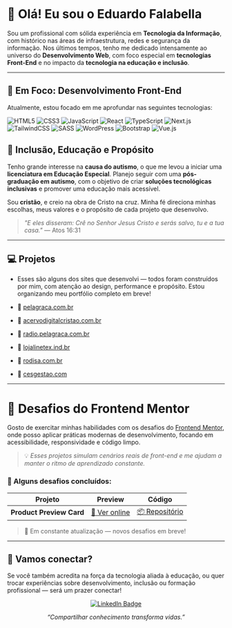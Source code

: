 # 👋 Olá! Eu sou o Eduardo Falabella

Sou um profissional com sólida experiência em **Tecnologia da Informação**, com histórico nas áreas de infraestrutura, redes e segurança da informação. Nos últimos tempos, tenho me dedicado intensamente ao universo do **Desenvolvimento Web**, com foco especial em **tecnologias Front-End** e no impacto da **tecnologia na educação e inclusão**.

---

## 🎯 Em Foco: Desenvolvimento Front-End

Atualmente, estou focado em me aprofundar nas seguintes tecnologias:

![HTML5](https://img.shields.io/badge/-HTML5-E34F26?style=flat-square&logo=html5&logoColor=white)
![CSS3](https://img.shields.io/badge/-CSS3-1572B6?style=flat-square&logo=css3)
![JavaScript](https://img.shields.io/badge/-JavaScript-F7DF1E?style=flat-square&logo=javascript&logoColor=black)
![React](https://img.shields.io/badge/-React-61DAFB?style=flat-square&logo=react&logoColor=black)
![TypeScript](https://img.shields.io/badge/-TypeScript-3178C6?style=flat-square&logo=typescript&logoColor=white)
![Next.js](https://img.shields.io/badge/-Next.js-000000?style=flat-square&logo=nextdotjs)
![TailwindCSS](https://img.shields.io/badge/-TailwindCSS-38B2AC?style=flat-square&logo=tailwind-css)
![SASS](https://img.shields.io/badge/-SASS-CC6699?style=flat-square&logo=sass&logoColor=white)
![WordPress](https://img.shields.io/badge/-WordPress-21759B?style=flat-square&logo=wordpress)
![Bootstrap](https://img.shields.io/badge/-Bootstrap-7952B3?style=flat-square&logo=bootstrap&logoColor=white)
![Vue.js](https://img.shields.io/badge/-Vue.js-4FC08D?style=flat-square&logo=vue.js&logoColor=white)

## 💙 Inclusão, Educação e Propósito

Tenho grande interesse na **causa do autismo**, o que me levou a iniciar uma **licenciatura em Educação Especial**. Planejo seguir com uma **pós-graduação em autismo**, com o objetivo de criar **soluções tecnológicas inclusivas** e promover uma educação mais acessível.

Sou **cristão**, e creio na obra de Cristo na cruz. Minha fé direciona minhas escolhas, meus valores e o propósito de cada projeto que desenvolvo.
> _"E eles disseram: Crê no Senhor Jesus Cristo e serás salvo, tu e a tua casa."_ — Atos 16:31

---

## 💻 Projetos

- Esses são alguns dos sites que desenvolvi — todos foram construídos por mim, com atenção ao design, performance e propósito. Estou organizando meu portfólio completo em breve!

- 🔗 [pelagraca.com.br](https://pelagraca.com.br)  
- 🔗 [acervodigitalcristao.com.br](https://acervodigitalcristao.com.br)  
- 🔗 [radio.pelagraca.com.br](https://radio.pelagraca.com.br)  
- 🔗 [lojalinetex.ind.br](https://lojalinetex.ind.br)  
- 🔗 [rodisa.com.br](https://rodisa.com.br)  
- 🔗 [cesgestao.com](https://cesgestao.com)

---

# 🎨 Desafios do Frontend Mentor

Gosto de exercitar minhas habilidades com os desafios do [Frontend Mentor](https://www.frontendmentor.io/profile/falabellaeduardo), onde posso aplicar práticas modernas de desenvolvimento, focando em acessibilidade, responsividade e código limpo.

> 💡 _Esses projetos simulam cenários reais de front-end e me ajudam a manter o ritmo de aprendizado constante._

### 📌 Alguns desafios concluídos:

| Projeto | Preview | Código |
|--------|---------|--------|
| **Product Preview Card** | [🔗 Ver online](https://edufalabella.github.io/01-qr-code-component-main/)  | [📦 Repositório](https://github.com/edufalabella/01-qr-code-component-main) | (https://github.com/falabellaeduardo/frontendmentor-product-preview-card) |


> 🔧 Em constante atualização — novos desafios em breve!

---

## 🤝 Vamos conectar?

Se você também acredita na força da tecnologia aliada à educação, ou quer trocar experiências sobre desenvolvimento, inclusão ou formação profissional — será um prazer conectar!
<p align="center">
  <a href="https://www.linkedin.com/in/falabellaeduardo/" target="_blank">
    <img src="https://img.shields.io/badge/-LinkedIn-0A66C2?style=for-the-badge&logo=linkedin&logoColor=white" alt="LinkedIn Badge"/>
  </a>
</p>

<p align="center">
  <i>“Compartilhar conhecimento transforma vidas.”</i>
</p>



